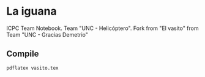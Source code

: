 # La iguana #

ICPC Team Notebook. Team "UNC - Helicóptero".
Fork from "El vasito" from Team "UNC - Gracias Demetrio"

## Compile
``pdflatex vasito.tex``

